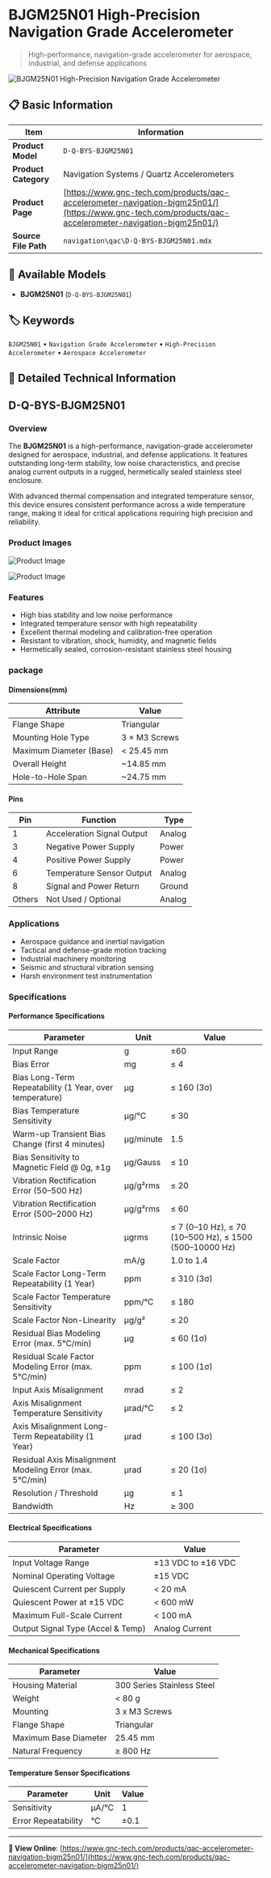 # BJGM25N01 High-Precision Navigation Grade Accelerometer

> High-performance, navigation-grade accelerometer for aerospace, industrial, and defense applications

![BJGM25N01 High-Precision Navigation Grade Accelerometer](https://www.gnc-tech.com/products/navigation/qac/D-Q-BYS-BJGM25N01/D-Q-BYS-BJGM25N01.webp)

## 📋 Basic Information

| Item | Information |
|------|------|
| **Product Model** | `D-Q-BYS-BJGM25N01` |
| **Product Category** | Navigation Systems / Quartz Accelerometers |
| **Product Page** | [https://www.gnc-tech.com/products/qac-accelerometer-navigation-bjgm25n01/](https://www.gnc-tech.com/products/qac-accelerometer-navigation-bjgm25n01/) |
| **Source File Path** | `navigation\qac\D-Q-BYS-BJGM25N01.mdx` |

## 🔧 Available Models

- **BJGM25N01** (`D-Q-BYS-BJGM25N01`)

## 🏷️ Keywords

`BJGM25N01` • `Navigation Grade Accelerometer` • `High-Precision Accelerometer` • `Aerospace Accelerometer`

## 📖 Detailed Technical Information

## D-Q-BYS-BJGM25N01

### Overview

The **BJGM25N01** is a high-performance, navigation-grade accelerometer designed for aerospace, industrial, and defense applications. It features outstanding long-term stability, low noise characteristics, and precise analog current outputs in a rugged, hermetically sealed stainless steel enclosure.

With advanced thermal compensation and integrated temperature sensor, this device ensures consistent performance across a wide temperature range, making it ideal for critical applications requiring high precision and reliability.

### Product Images

![Product Image](https://www.gnc-tech.com/products/navigation/qac/D-Q-BYS-BJGM25N01/D-Q-BYS-BJGM25N01-Slide-01.webp)

![Product Image](https://www.gnc-tech.com/products/navigation/qac/D-Q-BYS-BJGM25N01/D-Q-BYS-BJGM25N01-Slide-02.webp)

### Features

- High bias stability and low noise performance
- Integrated temperature sensor with high repeatability
- Excellent thermal modeling and calibration-free operation
- Resistant to vibration, shock, humidity, and magnetic fields
- Hermetically sealed, corrosion-resistant stainless steel housing

### package

#### Dimensions(mm)
<ProductImage 
productId="D-Q-BYS-BJGM25N01" 
type="package" 
subType="dimensions" 
invertMode="light-only" 
/>

  | Attribute | Value |
| --- | --- |
| Flange Shape | Triangular |
| Mounting Hole Type | 3 × M3 Screws |
| Maximum Diameter (Base) | < 25.45 mm |
| Overall Height | ~14.85 mm |
| Hole-to-Hole Span | ~24.75 mm |

#### Pins
<ProductImage 
productId="D-Q-BYS-BJGM25N01" 
type="package" 
subType="pins" 
invertMode="light-only" 
/>

  | Pin | Function | Type |
| --- | --- | --- |
| 1 | Acceleration Signal Output | Analog |
| 3 | Negative Power Supply | Power |
| 4 | Positive Power Supply | Power |
| 6 | Temperature Sensor Output | Analog |
| 8 | Signal and Power Return | Ground |
| Others | Not Used / Optional | Analog |

### Applications

- Aerospace guidance and inertial navigation
- Tactical and defense-grade motion tracking
- Industrial machinery monitoring
- Seismic and structural vibration sensing
- Harsh environment test instrumentation

### Specifications

#### Performance Specifications
  
| Parameter | Unit | Value |
| --- | --- | --- |
| Input Range | g | ±60 |
| Bias Error | mg | ≤ 4 |
| Bias Long-Term Repeatability (1 Year, over temperature) | µg | ≤ 160 (3σ) |
| Bias Temperature Sensitivity | µg/°C | ≤ 30 |
| Warm-up Transient Bias Change (first 4 minutes) | µg/minute | 1.5 |
| Bias Sensitivity to Magnetic Field @ 0g, ±1g | µg/Gauss | ≤ 10 |
| Vibration Rectification Error (50–500 Hz) | µg/g²rms | ≤ 20 |
| Vibration Rectification Error (500–2000 Hz) | µg/g²rms | ≤ 60 |
| Intrinsic Noise | µgrms | ≤ 7 (0–10 Hz), ≤ 70 (10–500 Hz), ≤ 1500 (500–10000 Hz) |
| Scale Factor | mA/g | 1.0 to 1.4 |
| Scale Factor Long-Term Repeatability (1 Year) | ppm | ≤ 310 (3σ) |
| Scale Factor Temperature Sensitivity | ppm/°C | ≤ 180 |
| Scale Factor Non-Linearity | µg/g² | ≤ 20 |
| Residual Bias Modeling Error (max. 5°C/min) | µg | ≤ 60 (1σ) |
| Residual Scale Factor Modeling Error (max. 5°C/min) | ppm | ≤ 100 (1σ) |
| Input Axis Misalignment | mrad | ≤ 2 |
| Axis Misalignment Temperature Sensitivity | µrad/°C | ≤ 2 |
| Axis Misalignment Long-Term Repeatability (1 Year) | µrad | ≤ 100 (3σ) |
| Residual Axis Misalignment Modeling Error (max. 5°C/min) | µrad | ≤ 20 (1σ) |
| Resolution / Threshold | µg | ≤ 1 |
| Bandwidth | Hz | ≥ 300 |
#### Electrical Specifications
  
| Parameter | Value |
| --- | --- |
| Input Voltage Range | ±13 VDC to ±16 VDC |
| Nominal Operating Voltage | ±15 VDC |
| Quiescent Current per Supply | < 20 mA |
| Quiescent Power at ±15 VDC | < 600 mW |
| Maximum Full-Scale Current | < 100 mA |
| Output Signal Type (Accel & Temp) | Analog Current |
#### Mechanical Specifications
  
| Parameter | Value |
| --- | --- |
| Housing Material | 300 Series Stainless Steel |
| Weight | < 80 g |
| Mounting | 3 x M3 Screws |
| Flange Shape | Triangular |
| Maximum Base Diameter | 25.45 mm |
| Natural Frequency | ≥ 800 Hz |
#### Temperature Sensor Specifications
  
| Parameter | Unit | Value |
| --- | --- | --- |
| Sensitivity | µA/°C | 1 |
| Error Repeatability | °C | ±0.1 |
---

**🔗 View Online**: [https://www.gnc-tech.com/products/qac-accelerometer-navigation-bjgm25n01/](https://www.gnc-tech.com/products/qac-accelerometer-navigation-bjgm25n01/)
